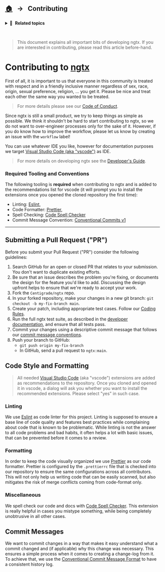 ## [🏠][home] &nbsp; → &nbsp; **Contributing**

<details>
  <summary>🧭 &nbsp;<b>Related topics</b></summary>

> ### Code of Conduct
>
> Please have a look on our [code of conduct][coc].
>
> ### Building and Testing ngtx
>
> For more information about how to develop ngtx on your machine, have a look on our [developer's guide][dev-doc].

---

</details>

&nbsp;

> This document explains all important bits of developing ngtx. If you are interested in contributing, please read this article before-hand.

# Contributing to [ngtx][github]

First of all, it is important to us that everyone in this community is treated with respect and in a friendly inclusive manner regardless of sex, race, origin, sexual preference, religion, ... you get it. Please be nice and treat each other the same way you wanted to be treated.

> For more details please see our [Code of Conduct][coc].

Since ngtx is still a small product, we try to keep things as simple as possible. We think it shouldn't be hard to start contributing to ngtx, so we do not want to over-engineer processes only for the sake of it. However, if you do know how to improve the workflow, please let us know by creating an issue with the `workflow` label!

You can use whatever IDE you like, however for documentation purposes we target [Visual Studio Code (aka "vscode")][vscode] as IDE.

> For more details on developing ngtx see the [Developer's Guide][dev-doc].

### <a id="overview"></a> Required Tooling and Conventions

The following tooling is **required** when contributing to ngtx and is added to the recommendations list for vscode (it will prompt you to install the extensions once you opened the cloned repository the first time):

- Linting: [Eslint][vscode.ext.eslint],
- Code Formatter: [Prettier][vscode.ext.prettier],
- Spell Checking: [Code Spell Checker][vscode.ext.code-spell-checker]
- Commit Message Convention: [Conventional Commits v1][commit-message-convention]

---

## Submitting a Pull Request ("PR")

Before you submit your Pull Request ("PR") consider the following guidelines:

1. Search GitHub for an open or closed PR that relates to your submission. You don't want to duplicate existing efforts.
2. Be sure that an issue describes the problem you're fixing, or documents the design for the feature you'd like to add. Discussing the design upfront helps to ensure that we're ready to accept your work.
3. Fork the `Centigrade/ngtx` repo.
4. In your forked repository, make your changes in a new git branch:
   `git checkout -b my-fix-branch main`.
5. Create your patch, including appropriate test cases. Follow our [Coding Rules](#overview).
6. Run the full ngtx test suite, as described in the [developer documentation][dev-doc], and ensure that all tests pass.
7. Commit your changes using a descriptive commit message that follows our [commit message conventions](#commit-message-format).
8. Push your branch to GitHub:
   - `git push origin my-fix-branch`
   - In GitHub, send a pull request to `ngtx:main`.

## <a id="code-style-and-formatting"></a> Code Style and Formatting

> All needed [Visual Studio Code][vscode] (aka "vscode") extensions are added as recommendations to the repository. Once you cloned and opened it in vscode, a dialog will ask you whether you want to install the recommended extensions. Please select "yes" in such case.

### Linting

We use [Eslint][vscode.ext.eslint] as code linter for this project. Linting is supposed to ensure a base line of code quality and features best practices while complaining about code that is known to be problematic. While linting is not the answer to all code problems and bad habits, it often helps a lot with basic issues, that can be prevented before it comes to a review.

### Formatting

In order to keep the code visually organized we use [Prettier][vscode.ext.prettier] as our code formatter. Prettier is configured by the `.prettierrc` file that is checked into our repository to ensure the same configurations across all contributors. This will not only help us writing code that can be easily scanned, but also mitigates the risk of merge conflicts coming from code-format only.

### Miscellaneous

We spell check our code and docs with [Code Spell Checker][vscode.ext.code-spell-checker]. This extension is really helpful in cases you mistype something, while being completely unobtrusive in all other cases.

## <a id="commit-message-format"></a> Commit Messages

We want to commit changes in a way that makes it easy understand what a commit changed and (if applicable) why this change was necessary. This ensures a simple process when it comes to creating a change-log from it. To achieve that, we use the [Conventional Commit Message Format][commit-message-convention] to have a consistent history log.

[coc]: CODE_OF_CONDUCT.md
[dev-doc]: docs/DEVELOPER.md
[github]: https://github.com/Centigrade/ngtx
[home]: ./README.md
[stackoverflow]: https://stackoverflow.com/questions/tagged/ngtx
[vscode]: https://code.visualstudio.com
[vscode.ext.eslint]: https://marketplace.visualstudio.com/items?itemName=dbaeumer.vscode-eslint
[vscode.ext.prettier]: https://marketplace.visualstudio.com/items?itemName=esbenp.prettier-vscode
[vscode.ext.code-spell-checker]: https://marketplace.visualstudio.com/items?itemName=streetsidesoftware.code-spell-checker
[commit-message-convention]: https://www.conventionalcommits.org/en/v1.0.0/
